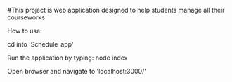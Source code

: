 #This project is web application designed to help students manage all their courseworks

How to use:

cd into 'Schedule_app'

Run the application by typing: node index

Open browser and navigate to 'localhost:3000/'
